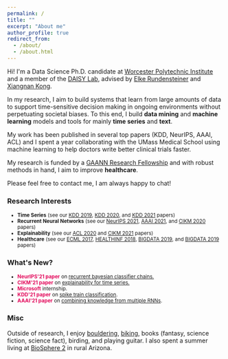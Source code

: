 ```yaml
---
permalink: /
title: ""
excerpt: "About me" 
author_profile: true
redirect_from: 
  - /about/
  - /about.html
---
```


<!--
Hi! I'm a postdoc at MIT and a member of CSAIL and IMES. I work with [Marzyeh Ghassemi](http://www.marzyehghassemi.com/) on machine learning for health.

I received my PhD from Worcester Polytechnic Institute where I worked with [Elke Rundensteiner](https://www.wpi.edu/people/faculty/rundenst) and [Xiangnan Kong](https://web.cs.wpi.edu/~xkong/) as a member of the [DAISY Lab](http://daisy.wpi.edu).
-->

Hi! I'm a Data Science Ph.D. candidate at [Worcester Polytechnic Institute](https://www.wpi.edu/) and a member of the [DAISY Lab](http://daisy.wpi.edu), advised by [Elke Rundensteiner](https://www.wpi.edu/people/faculty/rundenst) and [Xiangnan Kong](https://web.cs.wpi.edu/~xkong/).

In my research, I aim to build systems that learn from large amounts of data to support time-sensitive decision making in ongoing environments without perpetuating societal biases.
To this end, I build **data mining** and **machine learning** models and tools for mainly **time series** and **text**.
<!--
In my research, I study **data mining** and **machine learning** for **time series** and **text**.
-->


My work has been published in several top papers (KDD, NeurIPS, AAAI, ACL) and I spent a year collaborating with the UMass Medical School using machine learning to help doctors write better clinical trials faster.

My research is funded by a [GAANN Research Fellowship](https://www2.ed.gov/programs/gaann/index.html) and with robust methods in hand, I aim to improve **healthcare**.

Please feel free to contact me, I am always happy to chat!

### Research Interests
<ul style="margin-bottom: 5px;">
<small>
  <li><b>Time Series</b> (see our <a href="https://thartvigsen.github.io/papers/kdd19.pdf">KDD 2019</a>, <a href="https://thartvigsen.github.io/papers/kdd20.pdf">KDD 2020</a>, and <a href="https://thartvigsen.github.io/papers/kdd21.pdf">KDD 2021</a> papers)</li>
  <li><b>Recurrent Neural Networks</b> (see our <a href="https://thartvigsen.github.io/papers/neurips21.pdf">NeurIPS 2021</a>, <a href="https://thartvigsen.github.io/papers/aaai21.pdf">AAAI 2021</a>, and <a href="https://thartvigsen.github.io/papers/cikm20.pdf">CIKM 2020</a> papers)</li>
  <li><b>Explainability</b> (see our <a href="https://thartvigsen.github.io/papers/acl20.pdf">ACL 2020</a> and <a href="https://thartvigsen.github.io/papers/cikm21.pdf">CIKM 2021</a> papers)</li>
  <li><b>Healthcare</b> (see our <a href="http://ecmlpkdd2017.ijs.si/papers/paperID487.pdf">ECML 2017</a>, <a href="https://www.scitepress.org/Papers/2018/65996/65996.pdf">HEALTHINF 2018</a>, <a href="https://ieeexplore.ieee.org/abstract/document/9006400">BIGDATA 2019</a>, and <a href="https://ieeexplore.ieee.org/abstract/document/9006403">BIGDATA 2019</a> papers)</li>
</small>
</ul>

<!--
Current interests:
- Auditing pre-trained models: How can I tell what *general properties* of input data will convince my model? How do I correct a pre-trained model's bad behavior?
- Modeling data and label collection: Training data determine the behavior and performance of machine learning models. Which data instances get added to a dataset? Which ones get labeled? Modern models are data hungry so collection and labeling procedures have large influences on the behavior of a model. How can we model the influence of these mechanisms from data collection, to labeling, to eventual machine inference?
- Representing irregularly-sampled data: When data are collected irregularly, deep learning models don't work out of the box anymore because they require fixed-length inputs. However, despite a recent surge in methods that can reconstruct continuous-timelines (like NODEs), simpler models that just discretize time seem to work just as well (if not better). How can we tell when a continuous-time representation learner is required compared to a simpler discrete method?
- 
-->

<!--
<li> Joining <span style="color: #E30B5C"><b>MIT</b></span> as a postdoc in January.</li>
-->

### What's New?
<ul style="margin-bottom: 5px;">
<small>
<li> <span style="color: #E30B5C"><b>NeurIPS'21 paper</b></span> on <a href="papers/neurips21.pdf">recurrent bayesian classifier chains.</a></li>
<li> <span style="color: #E30B5C"><b>CIKM'21 paper</b></span> on <a href="papers/cikm21.pdf">explainability for time series.</a></li>
<li> <span style="color: #E30B5C"><b>Microsoft</b></span> internship.</li>
<li> <span style="color: #E30B5C"><b>KDD'21 paper</b></span> on <a href="papers/kdd21.pdf">spike train classification</a>.</li>
<li> <span style="color: #E30B5C"><b>AAAI'21 paper</b></span> on <a href="papers/aaai21.pdf">combining knowledge from multiple RNNs</a>.</li>
</small>
</ul>

### Misc

Outside of research, I enjoy [bouldering](/images/climbing2.jpg), [biking](/images/bike.jpg), books (fantasy, science fiction, science fact), birding, and playing guitar.
I also spent a summer living at [BioSphere 2](https://en.wikipedia.org/wiki/Biosphere_2) in rural Arizona.
